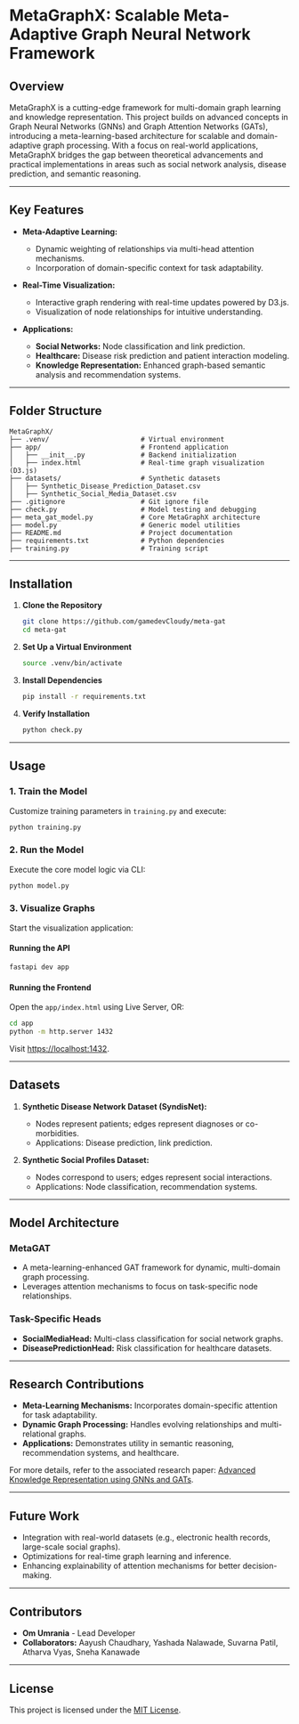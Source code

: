 # **MetaGraphX: Scalable Meta-Adaptive Graph Neural Network Framework**

## **Overview**
MetaGraphX is a cutting-edge framework for multi-domain graph learning and knowledge representation. This project builds on advanced concepts in Graph Neural Networks (GNNs) and Graph Attention Networks (GATs), introducing a meta-learning-based architecture for scalable and domain-adaptive graph processing. With a focus on real-world applications, MetaGraphX bridges the gap between theoretical advancements and practical implementations in areas such as social network analysis, disease prediction, and semantic reasoning.

---

## **Key Features**
- **Meta-Adaptive Learning:**
  - Dynamic weighting of relationships via multi-head attention mechanisms.
  - Incorporation of domain-specific context for task adaptability.

- **Real-Time Visualization:**
  - Interactive graph rendering with real-time updates powered by D3.js.
  - Visualization of node relationships for intuitive understanding.

- **Applications:**
  - **Social Networks:** Node classification and link prediction.
  - **Healthcare:** Disease risk prediction and patient interaction modeling.
  - **Knowledge Representation:** Enhanced graph-based semantic analysis and recommendation systems.

---

## **Folder Structure**
```plaintext
MetaGraphX/
├── .venv/                       # Virtual environment
├── app/                         # Frontend application
│   ├── __init__.py              # Backend initialization
│   ├── index.html               # Real-time graph visualization (D3.js)
├── datasets/                    # Synthetic datasets
│   ├── Synthetic_Disease_Prediction_Dataset.csv
│   ├── Synthetic_Social_Media_Dataset.csv
├── .gitignore                   # Git ignore file
├── check.py                     # Model testing and debugging
├── meta_gat_model.py            # Core MetaGraphX architecture
├── model.py                     # Generic model utilities
├── README.md                    # Project documentation
├── requirements.txt             # Python dependencies
├── training.py                  # Training script
```

---

## **Installation**

1. **Clone the Repository**
   ```bash
   git clone https://github.com/gamedevCloudy/meta-gat
   cd meta-gat
   ```

2. **Set Up a Virtual Environment**
   ```bash
   source .venv/bin/activate
   ```

3. **Install Dependencies**
   ```bash
   pip install -r requirements.txt
   ```

4. **Verify Installation**
   ```bash
   python check.py
   ```

---

## **Usage**

### **1. Train the Model**
Customize training parameters in `training.py` and execute:
```bash
python training.py
```

### **2. Run the Model**
Execute the core model logic via CLI:
```bash
python model.py
```

### **3. Visualize Graphs**
Start the visualization application:

#### Running the API
```bash
fastapi dev app
```

#### Running the Frontend
Open the `app/index.html` using Live Server, OR:
```bash
cd app
python -m http.server 1432
```
Visit [https://localhost:1432](https://localhost:1432/).

---

## **Datasets**

1. **Synthetic Disease Network Dataset (SyndisNet):**
   - Nodes represent patients; edges represent diagnoses or co-morbidities.
   - Applications: Disease prediction, link prediction.

2. **Synthetic Social Profiles Dataset:**
   - Nodes correspond to users; edges represent social interactions.
   - Applications: Node classification, recommendation systems.

---

## **Model Architecture**

### **MetaGAT**
- A meta-learning-enhanced GAT framework for dynamic, multi-domain graph processing.
- Leverages attention mechanisms to focus on task-specific node relationships.

### **Task-Specific Heads**
- **SocialMediaHead:** Multi-class classification for social network graphs.
- **DiseasePredictionHead:** Risk classification for healthcare datasets.

---

## **Research Contributions**
- **Meta-Learning Mechanisms:** Incorporates domain-specific attention for task adaptability.
- **Dynamic Graph Processing:** Handles evolving relationships and multi-relational graphs.
- **Applications:** Demonstrates utility in semantic reasoning, recommendation systems, and healthcare.

For more details, refer to the associated research paper: [Advanced Knowledge Representation using GNNs and GATs](#).

---

## **Future Work**
- Integration with real-world datasets (e.g., electronic health records, large-scale social graphs).
- Optimizations for real-time graph learning and inference.
- Enhancing explainability of attention mechanisms for better decision-making.

---

## **Contributors**
- **Om Umrania** - Lead Developer
- **Collaborators:** Aayush Chaudhary, Yashada Nalawade, Suvarna Patil, Atharva Vyas, Sneha Kanawade

---

## **License**
This project is licensed under the [MIT License](LICENSE).

